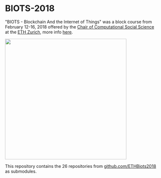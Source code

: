 # BIOTS-2018

"BIOTS - Blockchain And the Internet of Things" was a block course from February 12-16, 2018 offered by the [Chair of Computational Social Science](https://coss.ethz.ch/) at the [ETH Zurich](https://ethz.ch/en.html), more info [here](https://coss.ethz.ch/education/past/FS2018/BIOTS.html).

<a href="https://coss.ethz.ch/"><img src="https://user-images.githubusercontent.com/5141792/72538450-25d56c00-387e-11ea-84bd-18aa61993cc6.png" width="400" ></a></td>

This repository contains the 26 repositories from [github.com/ETHBiots2018](https://github.com/ETHBiots2018) as submodules.
